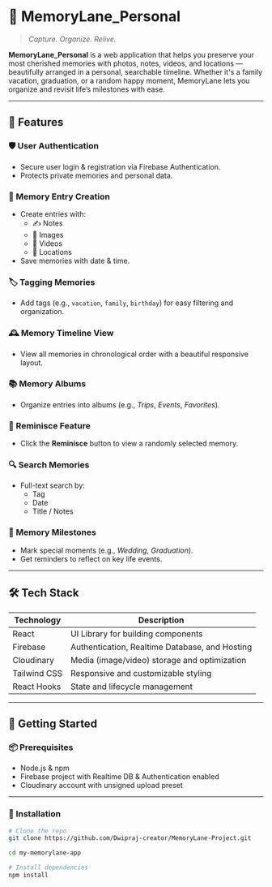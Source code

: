 # 📸 MemoryLane_Personal

> *Capture. Organize. Relive.*

**MemoryLane_Personal** is a web application that helps you preserve your most cherished memories with photos, notes, videos, and locations — beautifully arranged in a personal, searchable timeline. Whether it's a family vacation, graduation, or a random happy moment, MemoryLane lets you organize and revisit life’s milestones with ease.

---

## 🌟 Features

### 🛡️ User Authentication
- Secure user login & registration via Firebase Authentication.
- Protects private memories and personal data.

### 📝 Memory Entry Creation
- Create entries with:
  - ✍️ Notes
  - 📸 Images
  - 🎥 Videos
  - 📍 Locations
- Save memories with date & time.

### 🏷️ Tagging Memories
- Add tags (e.g., `vacation`, `family`, `birthday`) for easy filtering and organization.

### 🕰️ Memory Timeline View
- View all memories in chronological order with a beautiful responsive layout.

### 📚 Memory Albums
- Organize entries into albums (e.g., *Trips*, *Events*, *Favorites*).

### 🔁 Reminisce Feature
- Click the **Reminisce** button to view a randomly selected memory.

### 🔍 Search Memories
- Full-text search by:
  - Tag
  - Date
  - Title / Notes

### 🎉 Memory Milestones
- Mark special moments (e.g., *Wedding*, *Graduation*).
- Get reminders to reflect on key life events.

---

## 🛠️ Tech Stack

| Technology | Description |
|------------|-------------|
| React       | UI Library for building components |
| Firebase    | Authentication, Realtime Database, and Hosting |
| Cloudinary  | Media (image/video) storage and optimization |
| Tailwind CSS | Responsive and customizable styling |
| React Hooks | State and lifecycle management |

---

## 🚀 Getting Started

### 📦 Prerequisites

- Node.js & npm
- Firebase project with Realtime DB & Authentication enabled
- Cloudinary account with unsigned upload preset

---

### 🧪 Installation

```bash
# Clone the repo
git clone https://github.com/Dwipraj-creator/MemoryLane-Project.git

cd my-memorylane-app

# Install dependencies
npm install
